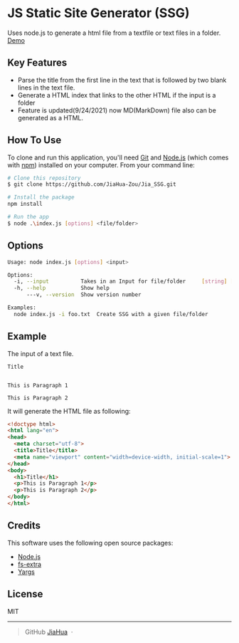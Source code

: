 # JS Static Site Generator (SSG)

Uses node.js to generate a html file from a textfile or text files in a folder.
[Demo](https://jiahua-zou.github.io/Jia_SSG.github.io/)

## Key Features

- Parse the title from the first line in the text that is followed by two blank lines in the text file.
- Generate a HTML index that links to the other HTML if the input is a folder
- Feature is updated(9/24/2021) now MD(MarkDown) file also can be generated as a HTML.

## How To Use

To clone and run this application, you'll need [Git](https://git-scm.com) and [Node.js](https://nodejs.org/en/download/) (which comes with [npm](http://npmjs.com)) installed on your computer. From your command line:

```bash
# Clone this repository
$ git clone https://github.com/JiaHua-Zou/Jia_SSG.git

# Install the package
npm install

# Run the app
$ node .\index.js [options] <file/folder>
```

## Options

```bash
Usage: node index.js [options] <input>

Options:
  -i, --input          Takes in an Input for file/folder     [string] [required]
  -h, --help           Show help                                       [boolean]
      ---v, --version  Show version number                             [boolean]

Examples:
  node index.js -i foo.txt  Create SSG with a given file/folder
```

## Example

The input of a text file.

```text
Title


This is Paragraph 1

This is Paragraph 2

```

It will generate the HTML file as following:

```HTML
<!doctype html>
<html lang="en">
<head>
  <meta charset="utf-8">
  <title>Title</title>
  <meta name="viewport" content="width=device-width, initial-scale=1">
</head>
<body>
  <h1>Title</h1>
  <p>This is Paragraph 1</p>
  <p>This is Paragraph 2</p>
</body>
</html>
```

## Credits

This software uses the following open source packages:

- [Node.js](https://nodejs.org/)
- [fs-extra](https://github.com/jprichardson/node-fs-extra)
- [Yargs](https://github.com/yargs/yargs)

## License

MIT

---

> GitHub [JiaHua](https://github.com/JiaHua-Zou) &nbsp;&middot;&nbsp;